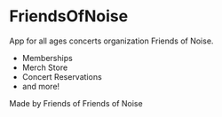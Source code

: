 # FriendsOfNoise

App for all ages concerts organization Friends of Noise.

- Memberships
- Merch Store
- Concert Reservations
- and more!

Made by Friends of Friends of Noise
